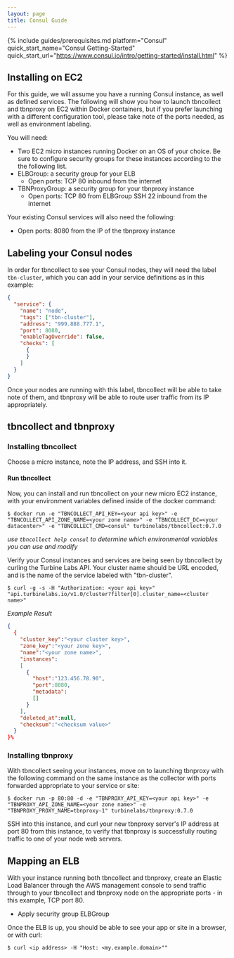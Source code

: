 ```yaml
---
layout: page
title: Consul Guide
---
```


[//]: # ( Copyright 2017 Turbine Labs, Inc.                                   )
[//]: # ( you may not use this file except in compliance with the License.    )
[//]: # ( You may obtain a copy of the License at                             )
[//]: # (                                                                     )
[//]: # (     http://www.apache.org/licenses/LICENSE-2.0                      )
[//]: # (                                                                     )
[//]: # ( Unless required by applicable law or agreed to in writing, software )
[//]: # ( distributed under the License is distributed on an "AS IS" BASIS,   )
[//]: # ( WITHOUT WARRANTIES OR CONDITIONS OF ANY KIND, either express or     )
[//]: # ( implied. See the License for the specific language governing        )
[//]: # ( permissions and limitations under the License.                      )

[//]: # (Integrating Houston with Consul)

{%
  include guides/prerequisites.md
  platform="Consul"
  quick_start_name="Consul Getting-Started"
  quick_start_url="https://www.consul.io/intro/getting-started/install.html"
%}

##  Installing on EC2

For this guide, we will assume you have a running Consul instance, as well as
defined services. The following will show you how to launch tbncollect and
tbnproxy on EC2 within Docker containers, but if you prefer launching with a
different configuration tool, please take note of the ports needed, as well as
environment labeling.

You will need:

- Two EC2 micro instances running Docker on an OS of your choice. Be sure to
configure security groups for these instances according to the the following
list.
- ELBGroup: a security group for your ELB
  - Open ports:
    TCP 80 inbound from the internet
- TBNProxyGroup: a security group for your tbnproxy instance
  - Open ports:
    TCP 80 from ELBGroup
    SSH 22 inbound from the internet

Your existing Consul services will also need the following:
  - Open ports:
    8080 from the IP of the tbnproxy instance

## Labeling your Consul nodes

In order for tbncollect to see your Consul nodes, they will need the label
`tbn-cluster`, which you can add in your service definitions as in this example:

```json
{
  "service": {
    "name": "node",
    "tags": ["tbn-cluster"],
    "address": "999.888.777.1",
    "port": 8080,
    "enableTagOverride": false,
    "checks": [
      {
      }
    ]
  }
}
```
Once your nodes are running with this label, tbncollect will be able to take
note of them, and tbnproxy will be able to route user traffic from its IP
appropriately.

## tbncollect and tbnproxy

### Installing tbncollect

Choose a micro instance, note the IP address, and SSH into it.

#### Run tbncollect

Now, you can install and run tbncollect on your new micro EC2 instance, with
your environment variables defined inside of the docker command:

```console
$ docker run -e "TBNCOLLECT_API_KEY=<your api key>" -e "TBNCOLLECT_API_ZONE_NAME=<your zone name>" -e "TBNCOLLECT_DC=<your datacenter>" -e "TBNCOLLECT_CMD=consul" turbinelabs/tbncollect:0.7.0
```

_use `tbncollect help consul` to determine which environmental variables you can use and modify_

Verify your Consul instances and services are being seen by tbncollect by
curling the Turbine Labs API. Your cluster name should be URL encoded, and is
the name of the service labeled with "tbn-cluster".

```console
$ curl -g -s -H "Authorization: <your api key>" "api.turbinelabs.io/v1.0/cluster?filter[0].cluster_name=<cluster name>"
```

*Example Result*

```json
{
  {
    "cluster_key":"<your cluster key>",
    "zone_key":"<your zone key>",
    "name":"<your zone name>",
    "instances":
    [
      {
        "host":"123.456.78.90",
        "port":8080,
        "metadata":
        []
      }
    ],
    "deleted_at":null,
    "checksum":"<checksum value>"
  }
}%
```

### Installing tbnproxy

With tbncollect seeing your instances, move on to launching tbnproxy with the
following command on the same instance as the collector with ports forwarded
appropriate to your service or site:

```console
$ docker run -p 80:80 -d -e "TBNPROXY_API_KEY=<your api key>" -e "TBNPROXY_API_ZONE_NAME=<your zone name>" -e "TBNPROXY_PROXY_NAME=tbnproxy-1" turbinelabs/tbnproxy:0.7.0
```

SSH into this instance, and curl your new tbnproxy server's IP address at port
80 from this instance, to verify that tbnproxy is successfully routing traffic
to one of your node web servers.

## Mapping an ELB

With your instance running both tbncollect and tbnproxy, create an Elastic Load
Balancer through the AWS management console to send traffic through to your
tbncollect and tbnproxy node on the appropriate ports - in this example, TCP
port 80.
- Apply security group ELBGroup

Once the ELB is up, you should be able to see your app or site in a browser, or with curl:

```console
$ curl <ip address> -H "Host: <my.example.domain>""
```
